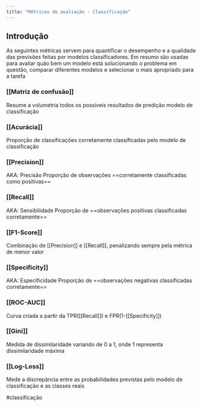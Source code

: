 ```yaml
---
title: "Métricas de avaliação - Classificação"
---
```

## Introdução
As seguintes métricas servem para quantificar o desempenho e a qualidade das previsões feitas por modelos classificadores. Em resumo são usadas para avaliar quão bem um modelo está solucionando o problema em questão, comparar diferentes modelos e selecionar o mais apropriado para a tarefa

### [[Matriz de confusão]]
Resume a volumetria todos os possíveis resultados de predição modelo de classificação

### [[Acurácia]]
Proporção de classificações corretamente classificadas pelo modelo de classificação

### [[Precision]]
AKA: Precisão
Proporção de observações ==corretamente classificadas como positivas==

### [[Recall]]
AKA: Sensibilidade
Proporção de ==observações positivas classificadas corretamente==

### [[F1-Score]]
Combinação de [[Precision]] e [[Recall]], penalizando sempre pela métrica de menor valor

### [[Specificity]]
AKA: Especificidade
Proporção de ==observações negativas classificadas corretamente==

### [[ROC-AUC]]
Curva criada a partir da TPR([[Recall]]) e FPR(1-[[Specificity]])

### [[Gini]]
Medida de dissimilaridade variando de 0 a 1, onde 1 representa dissimilaridade máxima

### [[Log-Loss]]
Mede a discrepância entre as probabilidades previstas pelo modelo de classificação e as classes reais

#classificação 